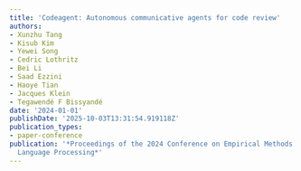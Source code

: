 ```yaml
---
title: 'Codeagent: Autonomous communicative agents for code review'
authors:
- Xunzhu Tang
- Kisub Kim
- Yewei Song
- Cedric Lothritz
- Bei Li
- Saad Ezzini
- Haoye Tian
- Jacques Klein
- Tegawendé F Bissyandé
date: '2024-01-01'
publishDate: '2025-10-03T13:31:54.919118Z'
publication_types:
- paper-conference
publication: '*Proceedings of the 2024 Conference on Empirical Methods in Natural
  Language Processing*'
---
```

